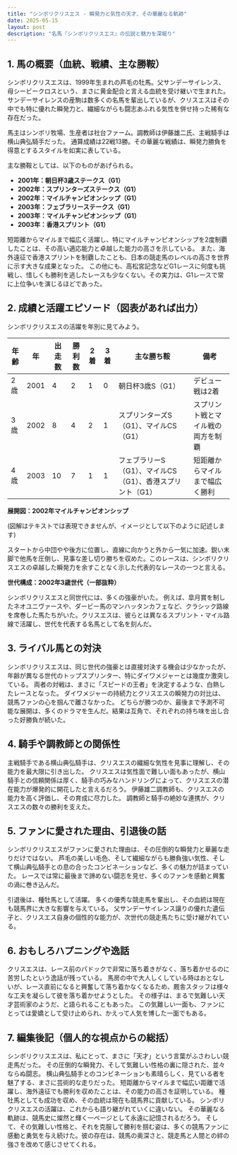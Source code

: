 ```yaml
---
title: "シンボリクリスエス - 瞬発力と気性の天才、その華麗なる軌跡"
date: 2025-05-15
layout: post
description: "名馬『シンボリクリスエス』の伝説と魅力を深堀り"
---
```


## 1. 馬の概要（血統、戦績、主な勝鞍）

シンボリクリスエスは、1999年生まれの芦毛の牡馬。父サンデーサイレンス、母シービークロスという、まさに黄金配合と言える血統を受け継いで生まれた。サンデーサイレンスの産駒は数多くの名馬を輩出しているが、クリスエスはその中でも特に優れた瞬発力と、繊細ながらも闘志あふれる気性を併せ持った稀有な存在だった。

馬主はシンボリ牧場、生産者は社台ファーム。調教師は伊藤雄二氏、主戦騎手は横山典弘騎手だった。  通算成績は22戦13勝。その華麗な戦績は、瞬発力勝負を得意とするスタイルを如実に表している。

主な勝鞍としては、以下のものがあげられる。

* **2001年：朝日杯3歳ステークス（G1）**
* **2002年：スプリンターズステークス（G1）**
* **2002年：マイルチャンピオンシップ（G1）**
* **2003年：フェブラリーステークス（G1）**
* **2003年：マイルチャンピオンシップ（G1）**
* **2003年：香港スプリント（G1）**


短距離からマイルまで幅広く活躍し、特にマイルチャンピオンシップを2度制覇したことは、その高い適応能力と卓越した能力の高さを示している。  また、海外遠征で香港スプリントを制覇したことも、日本の競走馬のレベルの高さを世界に示す大きな成果となった。  この他にも、高松宮記念などG1レースに何度も挑戦し、惜しくも勝利を逃したレースも少なくない。その実力は、G1レースで常に上位争いを演じるほどであった。


## 2. 成績と活躍エピソード（図表があれば出力）

シンボリクリスエスの活躍を年別に見てみよう。

| 年齢 | 年 | 出走数 | 勝利数 | 2着 | 3着 | 主な勝ち鞍 | 備考 |
|---|---|---|---|---|---|---|---|
| 2歳 | 2001 | 4 | 2 | 1 | 0 | 朝日杯3歳S（G1） | デビュー戦は2着 |
| 3歳 | 2002 | 8 | 4 | 2 | 1 | スプリンターズS（G1）、マイルCS（G1） |  スプリント戦とマイル戦の両方を制覇 |
| 4歳 | 2003 | 10 | 7 | 1 | 1 | フェブラリーS（G1）、マイルCS（G1）、香港スプリント（G1） |  短距離からマイルまで幅広く勝利 |


**展開図：2002年マイルチャンピオンシップ**

(図解はテキストでは表現できませんが、イメージとして以下のように記述します)

スタートから中団やや後方に位置し、直線に向かうと外から一気に加速。鋭い末脚で他馬を圧倒し、見事な差し切り勝ちを収めた。このレースは、シンボリクリスエスの卓越した瞬発力を余すことなく示した代表的なレースの一つと言える。


**世代構成：2002年3歳世代（一部抜粋）**

シンボリクリスエスと同世代には、多くの強豪がいた。  例えば、皐月賞を制したネオユニヴァースや、ダービー馬のマンハッタンカフェなど、クラシック路線を席巻した馬たちがいた。クリスエスは、彼らとは異なるスプリント・マイル路線で活躍し、世代を代表する名馬として名を刻んだ。


## 3. ライバル馬との対決

シンボリクリスエスは、同じ世代の強豪とは直接対決する機会は少なかったが、年齢が異なる世代のトップスプリンター、特にダイワメジャーとは幾度か激突している。  両者の対戦は、まさに「スピードの王者」を決定するような、白熱したレースとなった。  ダイワメジャーの持続力とクリスエスの瞬発力の対比は、競馬ファンの心を掴んで離さなかった。  どちらが勝つのか、最後まで予測不可能な展開は、多くのドラマを生んだ。結果は互角で、それぞれの持ち味を出し合った好勝負が続いた。


## 4. 騎手や調教師との関係性

主戦騎手である横山典弘騎手は、クリスエスの繊細な気性を見事に理解し、その能力を最大限に引き出した。  クリスエスは気性面で難しい面もあったが、横山騎手との信頼関係は厚く、騎手の巧みなハンドリングによって、クリスエスの潜在能力が爆発的に開花したと言えるだろう。  伊藤雄二調教師も、クリスエスの能力を高く評価し、その育成に尽力した。  調教師と騎手の絶妙な連携が、クリスエスの数々の勝利を支えた。


## 5. ファンに愛された理由、引退後の話

シンボリクリスエスがファンに愛された理由は、その圧倒的な瞬発力と華麗な走りだけではない。  芦毛の美しい毛色、そして繊細ながらも勝負強い気性、そして横山典弘騎手との息の合ったコンビネーションなど、多くの魅力が詰まっていた。  レースでは常に最後まで諦めない闘志を見せ、多くのファンを感動と興奮の渦に巻き込んだ。

引退後は、種牡馬として活躍。  多くの優秀な競走馬を輩出し、その血統は現在も競馬界に大きな影響を与えている。  父サンデーサイレンス譲りの優れた遺伝子と、クリスエス自身の個性的な能力が、次世代の競走馬たちに受け継がれている。


## 6. おもしろハプニングや逸話

クリスエスは、レース前のパドックで非常に落ち着きがなく、落ち着かせるのに苦労したという逸話が残っている。  馬房の中で大人しくしている時はおとなしいが、レース直前になると興奮して落ち着かなくなるため、厩舎スタッフは様々な工夫を凝らして彼を落ち着かせようとした。  その様子は、まるで気難しい天才芸術家のようだ、と語られることもあった。  この気難しい一面も、ファンにとっては愛嬌として受け止められ、かえって人気を博した一面でもある。


## 7. 編集後記（個人的な視点からの総括）

シンボリクリスエスは、私にとって、まさに「天才」という言葉がふさわしい競走馬だった。  その圧倒的な瞬発力、そして気難しい性格の裏に隠された、並々ならぬ闘志。  横山典弘騎手とのコンビネーションも素晴らしく、見ている者を魅了する、まさに芸術的な走りだった。  短距離からマイルまで幅広い距離で活躍し、海外遠征でも勝利を収めたことは、その能力の高さを証明している。  種牡馬としても成功を収め、その血統は現在も競馬界に貢献している。  シンボリクリスエスの活躍は、これからも語り継がれていくに違いない。  その華麗なる軌跡は、競馬史に燦然と輝く一ページとして永遠に記憶されるだろう。  そして、その気難しい性格と、それを克服して勝利を掴む姿は、多くの競馬ファンに感動と勇気を与え続けた。彼の存在は、競馬の奥深さと、競走馬と人間との絆の強さを改めて感じさせてくれる。
